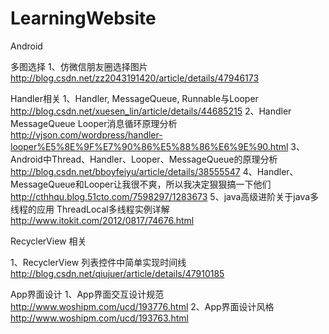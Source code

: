 # LearningWebsite

Android

多图选择
1、仿微信朋友圈选择图片
http://blog.csdn.net/zz2043191420/article/details/47946173

Handler相关
1、Handler, MessageQueue, Runnable与Looper
http://blog.csdn.net/xuesen_lin/article/details/44685215 
2、Handler MessageQueue Looper消息循环原理分析
http://vjson.com/wordpress/handler-looper%E5%8E%9F%E7%90%86%E5%88%86%E6%9E%90.html 
3、Android中Thread、Handler、Looper、MessageQueue的原理分析
http://blog.csdn.net/bboyfeiyu/article/details/38555547
4、Handler、MessageQueue和Looper让我很不爽，所以我决定狠狠搞一下他们
http://cthhqu.blog.51cto.com/7598297/1283673
5、java高级进阶关于java多线程的应用 ThreadLocal多线程实例详解
http://www.itokit.com/2012/0817/74676.html

RecyclerView 相关

1、RecyclerView 列表控件中简单实现时间线
http://blog.csdn.net/qiujuer/article/details/47910185


App界面设计
1、App界面交互设计规范
http://www.woshipm.com/ucd/193776.html
2、App界面设计风格
http://www.woshipm.com/ucd/193763.html


